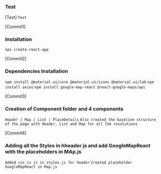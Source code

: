 ### Test
[Test]
`Test`

[Commit1]
### Installation 
`npx create-react-app`


[Commit2]
### Dependencies Installation
`npm install @material-ui/core @material-ui/icons @material-ui/lab`
`npm install axios`
`npm install google-map-react @react-google-maps/api`

[Commit3]
### Creation of Component folder and 4 components
`Header | Map | List | PlaceDetails`
`Also created the baseline structure of the page with Header, List and Map for all the resolutions`

[Commit4]
### Adding all the Styles in hheader js and add GoogleMapReact with the placeholders in MAp.js
`Added css in js in styles.js for header`
`Created placeholder GoogleMapReact in Map.js`
